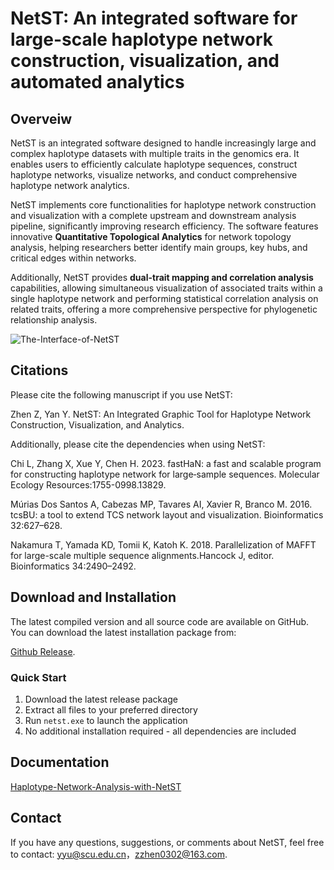 # NetST: An integrated software for large-scale haplotype network construction, visualization, and automated analytics

## Overveiw

NetST is an integrated software designed to handle increasingly large and complex haplotype datasets with multiple traits in the genomics era. It enables users to efficiently calculate haplotype sequences, construct haplotype networks, visualize networks, and conduct comprehensive haplotype network analytics.

NetST implements core functionalities for haplotype network construction and visualization with a complete upstream and downstream analysis pipeline, significantly improving research efficiency. The software features innovative **Quantitative Topological Analytics** for network topology analysis, helping researchers better identify main groups, key hubs, and critical edges within networks.

Additionally, NetST provides **dual-trait mapping and correlation analysis** capabilities, allowing simultaneous visualization of associated traits within a single haplotype network and performing statistical correlation analysis on related traits, offering a more comprehensive perspective for phylogenetic relationship analysis.

![The-Interface-of-NetST](https://cdn.jsdelivr.net/gh/plant720/TyporaPic/img/202506292123757.png)

## Citations

Please cite the following manuscript if you use NetST:

Zhen Z, Yan Y. NetST: An Integrated Graphic Tool for Haplotype Network Construction, Visualization, and Analytics.

Additionally, please cite the dependencies when using NetST:

Chi L, Zhang X, Xue Y, Chen H. 2023. fastHaN: a fast and scalable program for constructing haplotype network for large‐sample sequences. Molecular Ecology Resources:1755-0998.13829.

Múrias Dos Santos A, Cabezas MP, Tavares AI, Xavier R, Branco M. 2016. tcsBU: a tool to extend TCS network layout and visualization. Bioinformatics 32:627–628.

Nakamura T, Yamada KD, Tomii K, Katoh K. 2018. Parallelization of MAFFT for large-scale multiple sequence alignments.Hancock J, editor. Bioinformatics 34:2490–2492.

## Download and Installation 

The latest compiled version and all source code are available on GitHub. You can download the latest installation package from:

[Github Release](https://github.com/sculab/NetST/releases).

### Quick Start

1. Download the latest release package
2. Extract all files to your preferred directory
3. Run `netst.exe` to launch the application
4. No additional installation required - all dependencies are included

## Documentation

[Haplotype-Network-Analysis-with-NetST](https://github.com/sculab/NetST/blob/master/manual/Haplotype-Network-Analysis-with-NetST.md)

## Contact

If you have any questions, suggestions, or comments about NetST, feel free to contact: yyu@scu.edu.cn，zzhen0302@163.com.
